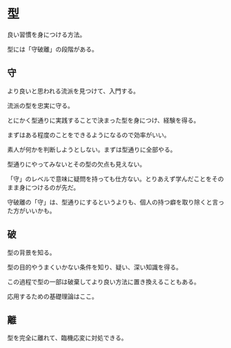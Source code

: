 # 型

良い習慣を身につける方法。

型には「守破離」の段階がある。

## 守

より良いと思われる流派を見つけて、入門する。

流派の型を忠実に守る。

とにかく型通りに実践することで決まった型を身につけ、経験を得る。

まずはある程度のことをできるようになるので効率がいい。

素人が何かを判断しようとしない。まずは型通りに全部やる。

型通りにやってみないとその型の欠点も見えない。

「守」のレベルで意味に疑問を持っても仕方ない。とりあえず学んだことをそのまま身につけるのが先だ。

守破離の「守」は、型通りにするというよりも、個人の持つ癖を取り除くと言った方がいいかも。

## 破

型の背景を知る。

型の目的やうまくいかない条件を知り、疑い、深い知識を得る。

この過程で型の一部は破棄してより良い方法に置き換えることもある。

応用するための基礎理論はここ。

## 離

型を完全に離れて、臨機応変に対処できる。
